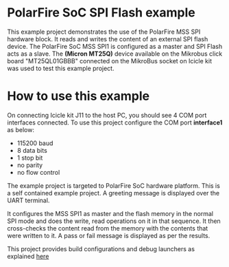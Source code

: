 # PolarFire SoC SPI Flash example

This example project demonstrates the use of the PolarFire MSS SPI hardware
block. It reads and writes the content of an external SPI flash device. The 
PolarFire SoC MSS SPI1 is configured as a master and SPI Flash acts as a slave.
The **(Micron MT25Q)** device available on the Mikrobus click board "MT25QL01GBBB"
connected on the MikroBus socket on Icicle kit was used to test this example project.

# How to use this example

On connecting Icicle kit J11 to the host PC, you should see 4 COM port interfaces
connected. To use this project configure the COM port **interface1** as below:

 - 115200 baud
 - 8 data bits
 - 1 stop bit
 - no parity
 - no flow control

The example project is targeted to PolarFire SoC hardware platform. This is a self
contained example project. A greeting message is displayed over the UART terminal.

It configures the MSS SPI1 as master and the flash memory in the normal SPI mode
and does the write, read operations on it in that sequence. It then cross-checks
the content read from the memory with the contents that were written to it. A pass
or fail message is displayed as per the results.

This project provides build configurations and debug launchers as explained
[here](https://mi-v-ecosystem.github.io/redirects/repo-polarfire-soc-bare-metal-examples)
